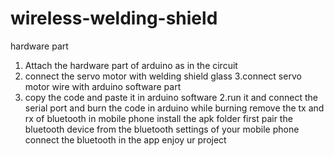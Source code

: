 # wireless-welding-shield

hardware part
1. Attach the hardware part of arduino as in the circuit
2. connect the servo motor with welding shield glass
3.connect servo motor wire with arduino
software part
1. copy the code and paste it in arduino software
2.run it and connect the serial port and burn the code in arduino while burning remove the tx and rx of bluetooth
in mobile phone install the apk folder 
first pair the bluetooth device from the bluetooth settings of your mobile phone
connect the bluetooth in the app 
enjoy ur project

